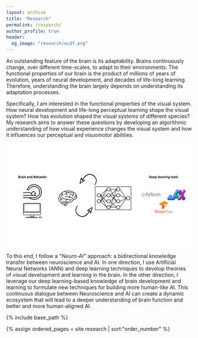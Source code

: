 ```yaml
---
layout: archive
title: "Research"
permalink: /research/
author_profile: true
header:
  og_image: "research/ecdf.png"
---
```


An outstanding feature of the brain is its adaptability. Brains continuously change, over different time-scales, to adapt to their environments. The functional properties of our brain is the product of millions of years of evolution, years of neural development, and decades of life-long learning. Therefore, understanding the brain largely depends on understanding its adaptation processes. 

Specifically, I am interested in the functional properties of the visual system. How neural development and life-long perceptual learning shape the visual system? How has evolution shaped the visual systems of different species? My research aims to answer these questions by developing an algorithmic understanding of how visual experience changes the visual system and how it influences our perceptual and visuomotor abilities. 

<img src="/images/neuro-ai.png" style="display: block; margin: auto;" />

To this end, I follow a *“Neuro-AI”* approach: a bidirectional knowledge transfer between neuroscience and AI. In one direction, I use Artificial Neural Networks (ANN) and deep learning techniques to develop theories of visual development and learning in the brain. In the other direction, I leverage our deep learning-based knowledge of brain development and learning to formulate new techniques for building more human-like AI. This continuous dialogue between Neuroscience and AI can create a dynamic ecosystem that will lead to a deeper understanding of brain function and better and more human-aligned AI. 



<nbsp>

{% include base_path %}

{% assign ordered_pages = site.research | sort:"order_number" %}

